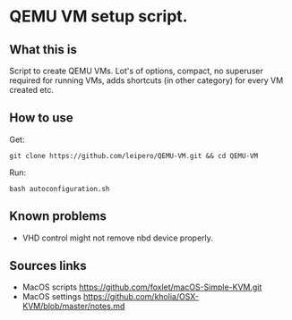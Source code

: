 # QEMU VM setup script.

## What this is
Script to create QEMU VMs. Lot's of options, compact, no superuser required for running VMs, adds shortcuts (in other category) for every VM created etc.

## How to use

 Get:
```
git clone https://github.com/leipero/QEMU-VM.git && cd QEMU-VM
```
 Run:
```
bash autoconfiguration.sh
```

## Known problems
- VHD control might not remove nbd device properly.

## Sources links
- MacOS scripts
https://github.com/foxlet/macOS-Simple-KVM.git
- MacOS settings
https://github.com/kholia/OSX-KVM/blob/master/notes.md
